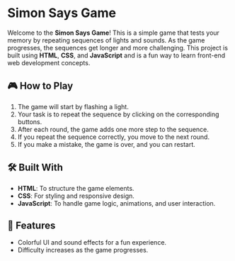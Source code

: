 # Simon Says Game

Welcome to the **Simon Says Game**! This is a simple game that tests your memory by repeating sequences of lights and sounds. As the game progresses, the sequences get longer and more challenging. This project is built using **HTML**, **CSS**, and **JavaScript** and is a fun way to learn front-end web development concepts.

## 🎮 How to Play

1. The game will start by flashing a light.
2. Your task is to repeat the sequence by clicking on the corresponding buttons.
3. After each round, the game adds one more step to the sequence.
4. If you repeat the sequence correctly, you move to the next round.
5. If you make a mistake, the game is over, and you can restart.

## 🛠️ Built With

- **HTML**: To structure the game elements.
- **CSS**: For styling and responsive design.
- **JavaScript**: To handle game logic, animations, and user interaction.

## 🚀 Features

- Colorful UI and sound effects for a fun experience.
- Difficulty increases as the game progresses.
